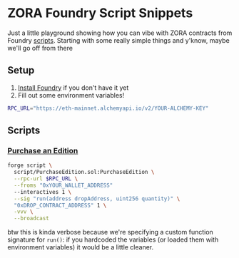 # ZORA Foundry Script Snippets

Just a little playground showing how you can vibe with ZORA contracts from Foundry [scripts](https://book.getfoundry.sh/tutorials/solidity-scripting). Starting with some really simple things and y'know, maybe we'll go off from there

## Setup

1. [Install Foundry](https://book.getfoundry.sh/getting-started/installation) if you don't have it yet
2. Fill out some environment variables!

```bash
RPC_URL="https://eth-mainnet.alchemyapi.io/v2/YOUR-ALCHEMY-KEY"
```

## Scripts

### [Purchase an Edition](script/PurchaseEdition.sol)

```zsh
forge script \
  script/PurchaseEdition.sol:PurchaseEdition \
  --rpc-url $RPC_URL \
  --froms "0xYOUR_WALLET_ADDRESS"
  --interactives 1 \
  --sig "run(address dropAddress, uint256 quantity)" \
  "0xDROP_CONTRACT_ADDRESS" 1 \
  -vvv \
  --broadcast
```

btw this is kinda verbose because we're specifying a custom function signature for `run()`: if you hardcoded the variables (or loaded them with environment variables) it would be a little cleaner.
